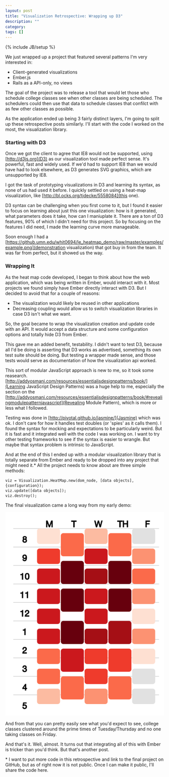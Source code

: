 ```yaml
---
layout: post
title: "Visualization Retrospective: Wrapping up D3"
description: ""
category: 
tags: []
---
```

{% include JB/setup %}

We just wrapped up a project that featured several patterns I'm very
interested in:

- Client-generated visualizations
- Ember.js
- Rails as a API-only, no views

The goal of the project was to release a tool that would let those who
schedule college classes see when other classes are being scheduled. The
schedulers could then use that data to schedule classes that confilct
with as few other classes as possible.

As the application ended up being 3 fairly distinct layers, I'm going to
split up these retrospective posts similarly. I'll start with the code I
worked on the most, the visualization library.

### Starting with D3

Once we got the client to agree that IE8 would not be supported, using
[http://d3js.org](D3) as our visualization tool made perfect sense. It's
powerful, fast and widely used. If we'd had to support IE8 than we would
have had to look elsewhere, as D3 generates SVG graphics, which are
unsupported by IE8.

I got the task of prototyping visualizations in D3 and learning its
syntax, as none of us had used it before. I quickly settled on using a
heat-map visualization, like [http://bl.ocks.org/tjdecke/5558084](this
one).

D3 syntax can be challenging when you first come to it, but I found it
easier to focus on learning about just this one visualization: how is it
generated, what parameters does it take, how can I maniuplate it. There
are a ton of D3 features, 90% of which I didn't need for this project.
So by focusing on the features I did need, I made the learning curve
more manageable.

Soon enough I had a [https://github.umn.edu/whit0694/le_heatmap_demo/raw/master/examples/example.png](demonstration visualization) that got buy in from the team. It was far from perfect, but it showed us the way.

### Wrapping It

As the heat map code developed, I began to think about how the web
application, which was being written in Ember, would interact with it.
Most projects we found simply have Ember directly interact with D3. But I decided to avoid that for a couple of reasons:

- The visualization would likely be reused in other applications
- Decreasing coupling would allow us to switch visualization libraries
  in case D3 isn't what we want.

So, the goal became to wrap the visualization creation and update code with
an API. It would accept a data structure and some configuration options
and totally hide D3 from Ember.

This gave me an added benefit, testability. I didn't want to test D3,
because all I'd be doing is asserting that D3 works as advertised,
something its own test suite should be doing. But testing a wrapper made
sense, and those tests would serve as documentation of how the
visualization api worked.

This sort of modular JavaScript approach is new to me, so it took some
reasearch. [http://addyosmani.com/resources/essentialjsdesignpatterns/book/](Learning JavaScript Design Patterns) was a huge help to me, especially the section on the [http://addyosmani.com/resources/essentialjsdesignpatterns/book/#revealingmodulepatternjavascript](Revealing Module Pattern), which is more or less what I followed.

Testing was done in [http://pivotal.github.io/jasmine/](Jasmine) which
was ok. I don't care for how it handles test doubles (or 'spies' as it
calls them). I found the syntax for mocking and expectations to be
particularly weird. But it is fast and it integrated well with the code
I was working on. I want to try other testing frameworks to see if the
syntax is easier to wrangle. But maybe that syntax problem is intrinsic
to JavaScript.

And at the end of this I ended up with a modular visualization library that is
totally separate from Ember and ready to be dropped into any project
that might need it.\* All the project needs to know about are three simple
methods:

    viz = Visualization.HeatMap.new(dom_node, [data objects], {configuration});
    viz.update([data objects]);
    viz.destroy();

The final visualization came a long way from my early demo:

  ![Visualization Demo](/assets/images/final_heat_map.png)

And from that you can pretty easily see what you'd expect to see,
college classes clustered around the prime times of Tuesday/Thursday and
no one taking classes on Friday.

And that's it. Well, almost. It turns out that integrating all of this
with Ember is tricker than you'd think. But that's another post.

\* I want to put more code in this retrospective and link to the final
project on GitHub, but as of right now it is not public. Once I can make
it public, I'll share the code here.
